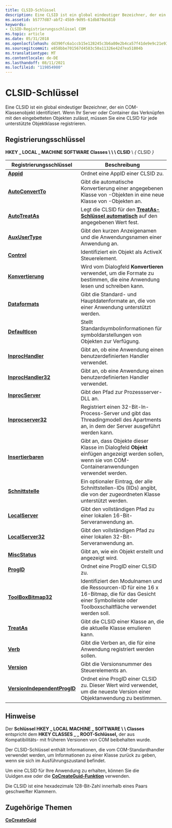 ```yaml
---
title: CLSID-Schlüssel
description: Eine CLSID ist ein global eindeutiger Bezeichner, der ein COM-Klassenobjekt identifiziert. Wenn Ihr Server oder Container das Verknüpfen mit den eingebetteten Objekten zulässt, müssen Sie eine CLSID für jede unterstützte Objektklasse registrieren.
ms.assetid: b5777d87-abf2-45b9-9d95-61db878a5810
keywords:
- CLSID-Registrierungsschlüssel COM
ms.topic: article
ms.date: 05/31/2018
ms.openlocfilehash: dd390fc6a1ccb15e128245c3b6a80e2b4ca57f41de9e9c21e93ebe4c708783d0
ms.sourcegitcommit: e858bbe701567d4583c50a11326e42d7ea51804b
ms.translationtype: MT
ms.contentlocale: de-DE
ms.lasthandoff: 08/11/2021
ms.locfileid: "119854980"
---
```

# <a name="clsid-key"></a>CLSID-Schlüssel

Eine CLSID ist ein global eindeutiger Bezeichner, der ein COM-Klassenobjekt identifiziert. Wenn Ihr Server oder Container das Verknüpfen mit den eingebetteten Objekten zulässt, müssen Sie eine CLSID für jede unterstützte Objektklasse registrieren.

## <a name="registry-key"></a>Registrierungsschlüssel

**HKEY \_ LOCAL \_ MACHINE SOFTWARE Classes \\ \\ \\ CLSID** \\ *{* CLSID *}*



| Registrierungsschlüssel                                                 | Beschreibung                                                                                                                              |
|--------------------------------------------------------------|------------------------------------------------------------------------------------------------------------------------------------------|
| [**Appid**](appid.md)                                       | Ordnet eine AppID einer CLSID zu.                                                                                                        |
| [**AutoConvertTo**](autoconvertto.md)                       | Gibt die automatische Konvertierung einer angegebenen Klasse von -Objekten in eine neue Klasse von -Objekten an.                                                |
| [**AutoTreatAs**](autotreatas.md)                           | Legt die CLSID für den [**TreatAs-Schlüssel automatisch**](treatas.md) auf den angegebenen Wert fest.                                              |
| [**AuxUserType**](auxusertype.md)                           | Gibt den kurzen Anzeigenamen und die Anwendungsnamen einer Anwendung an.                                                                     |
| [**Control**](control.md)                                   | Identifiziert ein Objekt als ActiveX Steuerelement.                                                                                              |
| [**Konvertierung**](conversion.md)                             | Wird vom Dialogfeld **Konvertieren** verwendet, um die Formate zu bestimmen, die eine Anwendung lesen und schreiben kann.                                           |
| [**Dataformats**](dataformats.md)                           | Gibt die Standard- und Hauptdatenformate an, die von einer Anwendung unterstützt werden.                                                                 |
| [**DefaultIcon**](defaulticon.md)                           | Stellt Standardsymbolinformationen für symboldarstellungen von Objekten zur Verfügung.                                                                   |
| [**InprocHandler**](inprochandler.md)                       | Gibt an, ob eine Anwendung einen benutzerdefinierten Handler verwendet.                                                                                  |
| [**InprocHandler32**](inprochandler32.md)                   | Gibt an, ob eine Anwendung einen benutzerdefinierten Handler verwendet.                                                                                  |
| [**InprocServer**](inprocserver.md)                         | Gibt den Pfad zur Prozessserver-DLL an.                                                                                         |
| [**Inprocserver32**](inprocserver32.md)                     | Registriert einen 32-Bit-In-Process-Server und gibt das Threadingmodell des Apartments an, in dem der Server ausgeführt werden kann.                           |
| [**Insertierbaren**](insertable.md)                             | Gibt an, dass Objekte dieser Klasse im Dialogfeld **Objekt** einfügen angezeigt werden sollen, wenn sie von COM-Containeranwendungen verwendet werden. |
| [**Schnittstelle**](interface.md)                               | Ein optionaler Eintrag, der alle Schnittstellen-IDs (IIDs) angibt, die von der zugeordneten Klasse unterstützt werden.                                             |
| [**LocalServer**](localserver.md)                           | Gibt den vollständigen Pfad zu einer lokalen 16-Bit-Serveranwendung an.                                                                            |
| [**LocalServer32**](localserver32.md)                       | Gibt den vollständigen Pfad zu einer lokalen 32-Bit-Serveranwendung an.                                                                            |
| [**MiscStatus**](miscstatus.md)                             | Gibt an, wie ein Objekt erstellt und angezeigt wird.                                                                                           |
| [**ProgID**](progid.md)                                     | Ordnet eine ProgID einer CLSID zu.                                                                                                        |
| [**ToolBoxBitmap32**](toolboxbitmap32.md)                   | Identifiziert den Modulnamen und die Ressourcen-ID für eine 16 x 16-Bitmap, die für das Gesicht einer Symbolleiste oder Toolboxschaltfläche verwendet werden soll.                      |
| [**TreatAs**](treatas.md)                                   | Gibt die CLSID einer Klasse an, die die aktuelle Klasse emulieren kann.                                                                       |
| [**Verb**](verb.md)                                         | Gibt die Verben an, die für eine Anwendung registriert werden sollen.                                                                                 |
| [**Version**](version.md)                                   | Gibt die Versionsnummer des Steuerelements an.                                                                                             |
| [**VersionIndependentProgID**](versionindependentprogid.md) | Ordnet eine ProgID einer CLSID zu. Dieser Wert wird verwendet, um die neueste Version einer Objektanwendung zu bestimmen.                           |



 

## <a name="remarks"></a>Hinweise

Der **Schlüssel HKEY \_ LOCAL MACHINE \_ SOFTWARE \\ \\ Classes** entspricht dem **HKEY CLASSES \_ \_ ROOT-Schlüssel,** der aus Kompatibilitäts- mit früheren Versionen von COM beibehalten wurde.

Der CLSID-Schlüssel enthält Informationen, die vom COM-Standardhandler verwendet werden, um Informationen zu einer Klasse zurück zu geben, wenn sie sich im Ausführungszustand befindet.

Um eine CLSID für Ihre Anwendung zu erhalten, können Sie die Uuidgen.exe oder die [**CoCreateGuid-Funktion**](/windows/desktop/api/combaseapi/nf-combaseapi-cocreateguid) verwenden.

Die CLSID ist eine hexadezimale 128-Bit-Zahl innerhalb eines Paars geschweifter Klammern.

## <a name="related-topics"></a>Zugehörige Themen

<dl> <dt>

[**CoCreateGuid**](/windows/desktop/api/combaseapi/nf-combaseapi-cocreateguid)
</dt> </dl>

 

 




